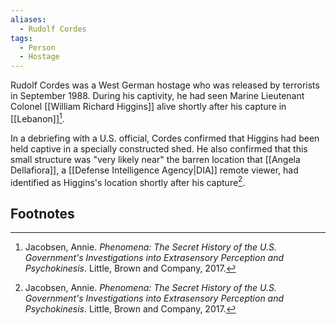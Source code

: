 ```yaml
---
aliases:
  - Rudolf Cordes
tags:
  - Person
  - Hostage
---
```

Rudolf Cordes was a West German hostage who was released by terrorists in September 1988. During his captivity, he had seen Marine Lieutenant Colonel [[William Richard Higgins]] alive shortly after his capture in [[Lebanon]][^1].

In a debriefing with a U.S. official, Cordes confirmed that Higgins had been held captive in a specially constructed shed. He also confirmed that this small structure was "very likely near" the barren location that [[Angela Dellafiora]], a [[Defense Intelligence Agency|DIA]] remote viewer, had identified as Higgins's location shortly after his capture[^1].

## Footnotes
[^1]: Jacobsen, Annie. *Phenomena: The Secret History of the U.S. Government's Investigations into Extrasensory Perception and Psychokinesis*. Little, Brown and Company, 2017.
